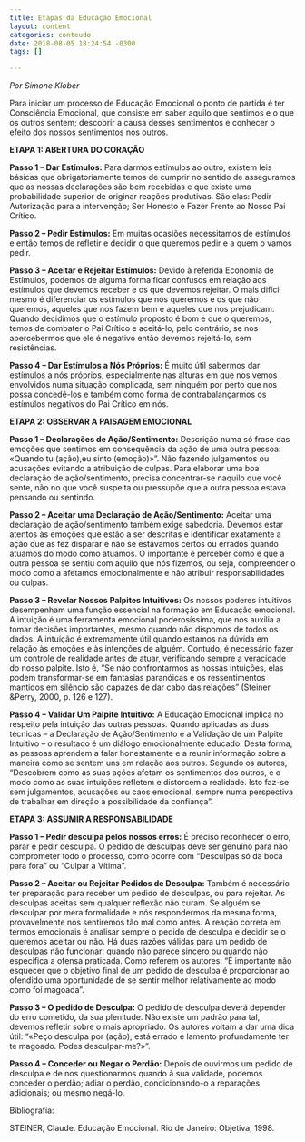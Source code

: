 ```yaml
---
title: Etapas da Educação Emocional
layout: content
categories: conteudo
date: 2018-08-05 18:24:54 -0300
tags: []

---
```

_Por Simone Klober_

Para iniciar um processo de Educação Emocional o ponto de partida é ter Consciência Emocional, que consiste em saber aquilo que sentimos e o que os outros sentem; descobrir a causa desses sentimentos e conhecer o efeito dos nossos sentimentos nos outros.

**ETAPA 1: ABERTURA DO CORAÇÃO**

**Passo 1 – Dar Estímulos:** Para darmos estímulos ao outro, existem leis básicas que obrigatoriamente temos de cumprir no sentido de asseguramos que as nossas declarações são bem recebidas e que existe uma probabilidade superior de originar reações produtivas. São elas: Pedir Autorização para a intervenção; Ser Honesto e Fazer Frente ao Nosso Pai Crítico.

**Passo 2 – Pedir Estímulos:** Em muitas ocasiões necessitamos de estímulos e então temos de refletir e decidir o que queremos pedir e a quem o vamos pedir.

**Passo 3 – Aceitar e Rejeitar Estímulos:** Devido à referida Economia de Estímulos, podemos de alguma forma ficar confusos em relação aos estímulos que devemos receber e os que devemos rejeitar. O mais difícil mesmo é diferenciar os estímulos que nós queremos e os que não queremos, aqueles que nos fazem bem e aqueles que nos prejudicam. Quando decidimos que o estímulo proposto é bom e que o queremos, temos de combater o Pai Crítico e aceitá-lo, pelo contrário, se nos apercebermos que ele é negativo então devemos rejeitá-lo, sem resistências.

**Passo 4 – Dar Estímulos a Nós Próprios:** É muito útil sabermos dar estímulos a nós próprios, especialmente nas alturas em que nos vemos envolvidos numa situação complicada, sem ninguém por perto que nos possa concedê-los e também como forma de contrabalançarmos os estímulos negativos do Pai Crítico em nós.

**ETAPA 2: OBSERVAR A PAISAGEM EMOCIONAL**

**Passo 1 – Declarações de Ação/Sentimento:** Descrição numa só frase das emoções que sentimos em consequência da ação de uma outra pessoa: «Quando tu (ação),eu sinto (emoção)»”. Não fazendo julgamentos ou acusações evitando a atribuição de culpas. Para elaborar uma boa declaração de ação/sentimento, precisa concentrar-se naquilo que você sente, não no que você suspeita ou pressupõe que a outra pessoa estava pensando ou sentindo.

**Passo 2 – Aceitar uma Declaração de Ação/Sentimento:** Aceitar uma declaração de ação/sentimento também exige sabedoria. Devemos estar atentos às emoções que estão a ser descritas e identificar exatamente a ação que as fez disparar e não se estávamos certos ou errados quando atuamos do modo como atuamos. O importante é perceber como é que a outra pessoa se sentiu com aquilo que nós fizemos, ou seja, compreender o modo como a afetamos emocionalmente e não atribuir responsabilidades ou culpas.

**Passo 3 – Revelar Nossos Palpites Intuitivos:** Os nossos poderes intuitivos desempenham uma função essencial na formação em Educação emocional. A intuição é uma ferramenta emocional poderosíssima, que nos auxilia a tomar decisões importantes, mesmo quando não dispomos de todos os dados. A intuição é extremamente útil quando estamos na dúvida em relação às emoções e às intenções de alguém. Contudo, é necessário fazer um controle de realidade antes de atuar, verificando sempre a veracidade do nosso palpite. Isto é, “Se não confrontarmos as nossas intuições, elas podem transformar-se em fantasias paranóicas e os ressentimentos mantidos em silêncio são capazes de dar cabo das relações” (Steiner &Perry, 2000, p. 126 e 127).

**Passo 4 – Validar Um Palpite Intuitivo:** A Educação Emocional implica no respeito pela intuição das outras pessoas. Quando aplicadas as duas técnicas – a Declaração de Ação/Sentimento e a Validação de um Palpite Intuitivo – o resultado é um diálogo emocionalmente educado. Desta forma, as pessoas aprendem a falar honestamente e a reunir informação sobre a maneira como se sentem uns em relação aos outros. Segundo os autores, “Descobrem como as suas ações afetam os sentimentos dos outros, e o modo como as suas intuições refletem e distorcem a realidade. Isto faz-se sem julgamentos, acusações ou caos emocional, sempre numa perspectiva de trabalhar em direção à possibilidade da confiança”.

**ETAPA 3: ASSUMIR A RESPONSABILIDADE**

**Passo 1 – Pedir desculpa pelos nossos erros:** É preciso reconhecer o erro, parar e pedir desculpa. O pedido de desculpas deve ser genuíno para não comprometer todo o processo, como ocorre com “Desculpas só da boca para fora” ou “Culpar a Vítima”.

**Passo 2 – Aceitar ou Rejeitar Pedidos de Desculpa:** Também é necessário ter preparação para receber um pedido de desculpas, ou para rejeitar. As desculpas aceitas sem qualquer reflexão não curam. Se alguém se desculpar por mera formalidade e nós respondermos da mesma forma, provavelmente nos sentiremos tão mal como antes. A reação correta em termos emocionais é analisar sempre o pedido de desculpa e decidir se o queremos aceitar ou não. Há duas razões válidas para um pedido de desculpas não funcionar: quando não parece sincero ou quando não especifica a ofensa praticada. Como referem os autores: “É importante não esquecer que o objetivo final de um pedido de desculpa é proporcionar ao ofendido uma oportunidade de se sentir melhor relativamente ao modo como foi magoada”.

**Passo 3 – O pedido de Desculpa:** O pedido de desculpa deverá depender do erro cometido, da sua plenitude. Não existe um padrão para tal, devemos refletir sobre o mais apropriado. Os autores voltam a dar uma dica útil: “«Peço desculpa por (ação); está errado e lamento profundamente ter te magoado. Podes desculpar-me?»”.

**Passo 4 – Conceder ou Negar o Perdão:** Depois de ouvirmos um pedido de desculpa e de nos questionarmos quando à sua validade, podemos conceder o perdão; adiar o perdão, condicionando-o a reparações adicionais; ou mesmo negá-lo.

Bibliografia:

STEINER, Claude. Educação Emocional. Rio de Janeiro: Objetiva, 1998.